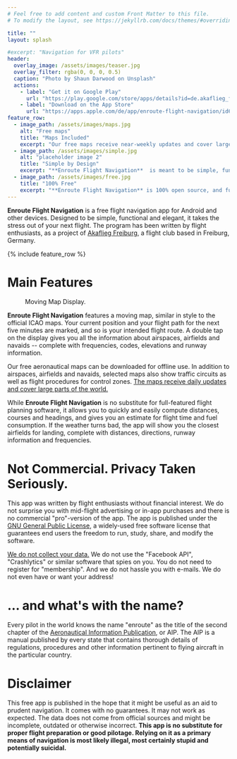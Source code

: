 ```yaml
---
# Feel free to add content and custom Front Matter to this file.
# To modify the layout, see https://jekyllrb.com/docs/themes/#overriding-theme-defaults

title: ""
layout: splash

#excerpt: "Navigation for VFR pilots"
header:
  overlay_image: /assets/images/teaser.jpg
  overlay_filter: rgba(0, 0, 0, 0.5)
  caption: "Photo by Shaun Darwood on Unsplash"
  actions:
    - label: "Get it on Google Play"
      url: "https://play.google.com/store/apps/details?id=de.akaflieg_freiburg.enroute"
    - label: "Download on the App Store"
      url: "https://apps.apple.com/de/app/enroute-flight-navigation/id6448892176"
feature_row:
  - image_path: /assets/images/maps.jpg
    alt: "Free maps"
    title: "Maps Included"
    excerpt: "Our free maps receive near-weekly updates and cover large parts of the world. [More …](https://akaflieg-freiburg.github.io/enrouteText/manual/03-reference/mapData.html)"
  - image_path: /assets/images/simple.jpg
    alt: "placeholder image 2"
    title: "Simple by Design"
    excerpt: "**Enroute Flight Navigation**  is meant to be simple, functional, reliable and easy to learn."
  - image_path: /assets/images/free.jpg
    title: "100% Free"
    excerpt: "**Enroute Flight Navigation** is 100% open source, and fully non-commercial. [We do not collect your data.](/enroute/privacy)"
---
```


**Enroute Flight Navigation** is a free flight navigation app for Android and
other devices. Designed to be simple, functional and elegant, it takes the
stress out of your next flight. The program has been written by flight
enthusiasts, as a project of [Akaflieg Freiburg](https://akaflieg-freiburg.de),
a flight club based in Freiburg, Germany.

{% include feature_row %}

# Main Features

<figure style="width: 250px" class="align-right">
  <img src="{{ site.url }}{{ site.baseurl }}/assets/images/map.png" alt="">
  <figcaption>Moving Map Display.</figcaption>
</figure>

**Enroute Flight Navigation** features a moving map, similar in style to the
official ICAO maps.  Your current position and your flight path for the next
five minutes are marked, and so is your intended flight route. A double tap on
the display gives you all the information about airspaces, airfields and navaids
-- complete with frequencies, codes, elevations and runway information.

Our free aeronautical maps can be downloaded for offline use.  In addition to
airspaces, airfields and navaids, selected maps also show traffic circuits as
well as flight procedures for control zones.  [The maps receive daily updates
and cover large parts of the
world.](https://akaflieg-freiburg.github.io/enrouteText/manual/03-reference/mapData.html)

While **Enroute Flight Navigation** is no substitute for full-featured flight
planning software, it allows you to quickly and easily compute distances,
courses and headings, and gives you an estimate for flight time and fuel
consumption. If the weather turns bad, the app will show you the closest
airfields for landing, complete with distances, directions, runway information
and frequencies.


# Not Commercial. Privacy Taken Seriously.

This app was written by flight enthusiasts without financial interest. We do not
surprise you with mid-flight advertising or in-app purchases and there is no
commercial "pro"-version of the app. The app is published under the [GNU General
Public License](https://en.wikipedia.org/wiki/GNU_General_Public_License), a
widely-used free software license that guarantees end users the freedom to run,
study, share, and modify the software.

[We do not collect your
data.](https://akaflieg-freiburg.github.io/enrouteText/manual/04-appendix/privacy.html)
We do not use the "Facebook API", "Crashlytics" or similar software that spies
on you. You do not need to register for "membership". And we do not hassle you
with e-mails. We do not even have or want your address!


# … and what's with the name?

Every pilot in the world knows the name "enroute" as the title of the second
chapter of the [Aeronautical Information
Publication](https://en.wikipedia.org/wiki/Aeronautical_Information_Publication),
or AIP.  The AIP is a manual published by every state that contains thorough
details of regulations, procedures and other information pertinent to flying
aircraft in the particular country.


# Disclaimer

This free app is published in the hope that it might be useful as an aid to
prudent navigation. It comes with no guarantees. It may not work as expected.
The data does not come from official sources and might be incomplete, outdated
or otherwise incorrect.  **This app is no substitute for proper flight
preparation or good pilotage. Relying on it as a primary means of navigation is
most likely illegal, most certainly stupid and potentially suicidal.**
